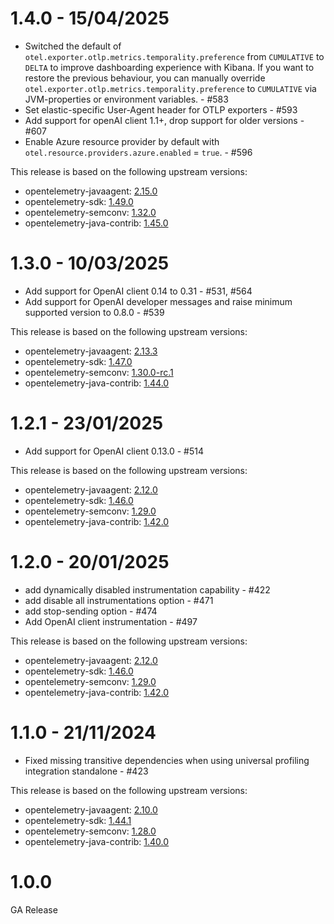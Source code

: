 # 1.4.0 - 15/04/2025
* Switched the default of `otel.exporter.otlp.metrics.temporality.preference` from `CUMULATIVE` to `DELTA` to improve dashboarding experience with Kibana. If you want to restore the previous behaviour, you can manually override `otel.exporter.otlp.metrics.temporality.preference` to `CUMULATIVE` via JVM-properties or environment variables. - #583
* Set elastic-specific User-Agent header for OTLP exporters - #593
* Add support for openAI client 1.1+, drop support for older versions - #607
* Enable Azure resource provider by default with `otel.resource.providers.azure.enabled` = `true`. - #596

This release is based on the following upstream versions:

* opentelemetry-javaagent: [2.15.0](https://github.com/open-telemetry/opentelemetry-java-instrumentation/releases/tag/v2.15.0)
* opentelemetry-sdk: [1.49.0](https://github.com/open-telemetry/opentelemetry-java/releases/tag/v1.49.0)
* opentelemetry-semconv: [1.32.0](https://github.com/open-telemetry/semantic-conventions-java/releases/tag/v1.32.0)
* opentelemetry-java-contrib: [1.45.0](https://github.com/open-telemetry/opentelemetry-java-contrib/releases/tag/v1.45.0)
# 1.3.0 - 10/03/2025
* Add support for OpenAI client 0.14 to 0.31 - #531, #564
* Add support for OpenAI developer messages and raise minimum supported version to 0.8.0 - #539

This release is based on the following upstream versions:

* opentelemetry-javaagent: [2.13.3](https://github.com/open-telemetry/opentelemetry-java-instrumentation/releases/tag/v2.13.3)
* opentelemetry-sdk: [1.47.0](https://github.com/open-telemetry/opentelemetry-java/releases/tag/v1.47.0)
* opentelemetry-semconv: [1.30.0-rc.1](https://github.com/open-telemetry/semantic-conventions-java/releases/tag/v1.30.0-rc.1)
* opentelemetry-java-contrib: [1.44.0](https://github.com/open-telemetry/opentelemetry-java-contrib/releases/tag/v1.44.0)
# 1.2.1 - 23/01/2025
* Add support for OpenAI client 0.13.0 - #514

This release is based on the following upstream versions:

* opentelemetry-javaagent: [2.12.0](https://github.com/open-telemetry/opentelemetry-java-instrumentation/releases/tag/v2.12.0)
* opentelemetry-sdk: [1.46.0](https://github.com/open-telemetry/opentelemetry-java/releases/tag/v1.46.0)
* opentelemetry-semconv: [1.29.0](https://github.com/open-telemetry/semantic-conventions-java/releases/tag/v1.29.0)
* opentelemetry-java-contrib: [1.42.0](https://github.com/open-telemetry/opentelemetry-java-contrib/releases/tag/v1.42.0)
# 1.2.0 - 20/01/2025
* add dynamically disabled instrumentation capability - #422
* add disable all instrumentations option - #471
* add stop-sending option - #474
* Add OpenAI client instrumentation - #497

This release is based on the following upstream versions:

* opentelemetry-javaagent: [2.12.0](https://github.com/open-telemetry/opentelemetry-java-instrumentation/releases/tag/v2.12.0)
* opentelemetry-sdk: [1.46.0](https://github.com/open-telemetry/opentelemetry-java/releases/tag/v1.46.0)
* opentelemetry-semconv: [1.29.0](https://github.com/open-telemetry/semantic-conventions-java/releases/tag/v1.29.0)
* opentelemetry-java-contrib: [1.42.0](https://github.com/open-telemetry/opentelemetry-java-contrib/releases/tag/v1.42.0)
# 1.1.0 - 21/11/2024
* Fixed missing transitive dependencies when using universal profiling integration standalone - #423

This release is based on the following upstream versions:

* opentelemetry-javaagent: [2.10.0](https://github.com/open-telemetry/opentelemetry-java-instrumentation/releases/tag/v2.10.0)
* opentelemetry-sdk: [1.44.1](https://github.com/open-telemetry/opentelemetry-java/releases/tag/v1.44.1)
* opentelemetry-semconv: [1.28.0](https://github.com/open-telemetry/semantic-conventions-java/releases/tag/v1.28.0)
* opentelemetry-java-contrib: [1.40.0](https://github.com/open-telemetry/opentelemetry-java-contrib/releases/tag/v1.40.0)
# 1.0.0
GA Release
